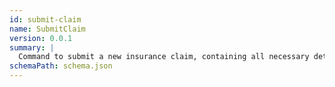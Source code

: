 ```yaml
---
id: submit-claim
name: SubmitClaim
version: 0.0.1
summary: |
  Command to submit a new insurance claim, containing all necessary details such as customer information, incident description, and supporting documents.
schemaPath: schema.json
---
```


<SchemaViewer title="JSON Schema" file="schema.json" />